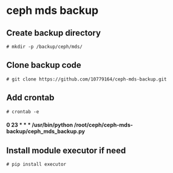 # ceph mds backup

## Create backup directory
    # mkdir -p /backup/ceph/mds/

## Clone backup code
    # git clone https://github.com/10779164/ceph-mds-backup.git
    
## Add crontab
    # crontab -e
#### 0 23 * * * /usr/bin/python /root/ceph/ceph-mds-backup/ceph_mds_backup.py

## Install module executor if need
    # pip install executor

